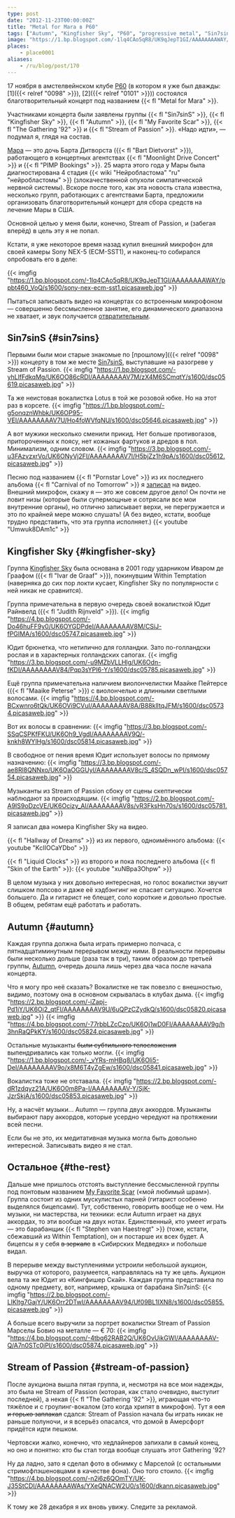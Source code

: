 ```yaml
---
type: post
date: "2012-11-23T00:00:00Z"
title: "Metal for Mara в P60"
tags: ["Autumn", "Kingfisher Sky", "P60", "progressive metal", "Sin7sinS", "Stream of Passion", "музыка", "Нидерланды"]
image: "https://1.bp.blogspot.com/-1lq4CAo5qR8/UK9qJepT1GI/AAAAAAAAWAY/ppbt460_VoQ/s1600/sony-nex-ecm-sst1.picasaweb.jpg"
places:
    - place0001
aliases:
    - /ru/blog/post/170
---
```


17 ноября в амстелвейнском клубе [P60](http://www.p60.nl/) (в котором я уже был дважды: [1]({{< relref "0098" >}}), [2]({{< relref "0101" >}})) состоялся благотворительный концерт под названием {{< fl "Metal for Mara" >}}.

Участниками концерта были заявлены группы {{< fl "Sin7sinS" >}}, {{< fl "Kingfisher Sky" >}}, {{< fl "Autumn" >}}, {{< fl "My Favorite Scar" >}}, {{< fl "The Gathering '92" >}} и {{< fl "Stream of Passion" >}}. «Надо идти», — подумал я, глядя на состав.

<!--more-->

[Мара](http://www.divadietvorst.nl/) — это дочь Барта Дитворста ({{< fl "Bart Dietvorst" >}}), работающего в концертных агентствах {{< fl "Moonlight Drive Concert" >}} и {{< fl "PIMP Bookings" >}}. 25 марта этого года у Мары была диагностирована 4 стадия {{< wiki "Нейробластома" "ru" "нейробластомы" >}} (злокачественной опухоли симпатической нервной системы). Вскоре после того, как эта новость стала известна, несколько групп, работающих с агентствами Барта, предложили организовать благотворительный концерт для сбора средств на лечение Мары в США.

Основной целью у меня были, конечно, Stream of Passion, и (забегая вперёд) в цель эту я не попал.

Кстати, я уже некоторое время назад купил внешний микрофон для своей камеры Sony NEX-5 (ECM-SST1), и наконец-то собирался опробовать его в деле:

{{< imgfig "https://1.bp.blogspot.com/-1lq4CAo5qR8/UK9qJepT1GI/AAAAAAAAWAY/ppbt460_VoQ/s1600/sony-nex-ecm-sst1.picasaweb.jpg" >}}

Пытаться записывать видео на концертах со встроенным микрофоном — совершенно бессмысленное занятие, его динамического диапазона не хватает, и звук получается [отвратительным](http://www.youtube.com/watch?v=aeyCBqpXPQs).

## Sin7sinS {#sin7sins}

Первыми были мои старые знакомые по [прошлому]({{< relref "0098" >}}) концерту в том же месте [Sin7sinS](http://www.sin7sins.com/), выступавшие на разогреве у Stream of Passion.
{{< imgfig "https://1.bp.blogspot.com/-yhLlfFdkqMg/UK6OO86cRDI/AAAAAAAAV7M/zX4M6SCmqtY/s1600/dsc05619.picasaweb.jpg" >}}

Та же неистовая вокалистка Lotus в той же розовой юбке. Но на этот раз в корсете.
{{< imgfig "https://1.bp.blogspot.com/-g5onqznWhbk/UK6OP95-VEI/AAAAAAAAV7U/Ho4foWVfqNU/s1600/dsc05646.picasaweb.jpg" >}}

А вот мужики несколько сменили прикид. Нет больше противогазов, притороченных к поясу, нет кожаных фартуков и дредов в пол. Минимализм, одним словом.
{{< imgfig "https://3.bp.blogspot.com/-u3FAzvzxrVo/UK6ONyVj2FI/AAAAAAAAV7I/H5bjZz1h9pA/s1600/dsc05612.picasaweb.jpg" >}}

Песню под названием {{< fl "Pornstar Love" >}} из их последнего альбома {{< fl "Carnival of no Tomorrow" >}} я [записал](http://www.youtube.com/watch?v=Umwuk8DAm1c) на видео. Внешний микрофон, скажу я — это же совсем другое дело! Он почти не ловит низы (которые были супермощные и сотрясали все мои внутренние органы), но отлично записывает верхи, не перегружается и это по крайней мере можно слушать! (А без видео, кстати, вообще трудно представить, что эта группа исполняет.)
{{< youtube "Umwuk8DAm1c" >}}

## Kingfisher Sky {#kingfisher-sky}

Группа [Kingfisher Sky](http://www.kingfishersky.com/) была основана в 2001 году ударником Иваром де Граафом ({{< fl "Ivar de Graaf" >}}), покинувшим Within Temptation (наверняка до сих пор локти кусает, Kingfisher Sky по популярности с ней никак не сравнится).

Группа примечательна в первую очередь своей вокалисткой Юдит Райнвелд ({{< fl "Judith Rijnveld" >}}).
{{< imgfig "https://4.bp.blogspot.com/-Do46huFF9y0/UK6OYGDPdeI/AAAAAAAAV8M/CSiJ-fPGIMA/s1600/dsc05747.picasaweb.jpg" >}}

Юдит брюнетка, что нетипично для голландки. Зато по-голландски рослая и в характерных голландских сапогах.
{{< imgfig "https://3.bp.blogspot.com/-u9MZbVLLHlg/UK6Odn-fKDI/AAAAAAAAV84/Pqp3sYPI6-Y/s1600/dsc05785.picasaweb.jpg" >}}

Ещё группа примечательна наличием виолончелистки Маайке Пейтерсе ({{< fl "Maaike Peterse" >}}) с виолончелью и длинными светлыми волосами.
{{< imgfig "https://4.bp.blogspot.com/-BCxwnro6tQk/UK6OVi9CVuI/AAAAAAAAV8A/B88klltqJFM/s1600/dsc05734.picasaweb.jpg" >}}

Вот их волосы в сравнении:
{{< imgfig "https://3.bp.blogspot.com/-SSqCSPKfFKU/UK6Oh9_VgdI/AAAAAAAAV9Q/-knkh8WYlHg/s1600/dsc05814.picasaweb.jpg" >}}

В свободное от пения время Юдит использует волосы по прямому назначению:
{{< imgfig "https://3.bp.blogspot.com/-ae8Rl8QNNxo/UK6OaOGGUyI/AAAAAAAAV8c/S_4SQDn_wPI/s1600/dsc05754.picasaweb.jpg" >}}

Музыканты из Stream of Passion сбоку от сцены скептически наблюдают за происходящим.
{{< imgfig "https://2.bp.blogspot.com/-A9IS9oDzcVE/UK6Ocizy_AI/AAAAAAAAV8s/vR3FksHn70s/s1600/dsc05781.picasaweb.jpg" >}}

Я записал два номера Kingfisher Sky на видео.

{{< fl "Hallway of Dreams" >}} из их первого, одноимённого альбома:
{{< youtube "KcIIOCaYDbo" >}}

{{< fl "Liquid Clocks" >}} из второго и пока последнего альбома {{< fl "Skin of the Earth" >}}:
{{< youtube "xuNBpa3Ohpw" >}}

В целом музыка у них довольно интересная, но голос вокалистки звучит слишком попсово и даже её хэдбэнгинг не спасает ситуацию. Хочется большего. Да и гитарист не блещет, соло короткие и довольно простые. В общем, ребятам ещё работать и работать.

## Autumn {#autumn}

Каждая группа должна была играть примерно полчаса, с пятнадцатиминутным перерывом между ними. В реальности перерывы были несколько дольше (раза так в три), таким образом до третьей группы, [Autumn](http://www.autumn-band.com/), очередь дошла лишь через два часа после начала концерта.

Что я могу про неё сказать? Вокалистке не так повезло с внешностью, видимо, поэтому она в основном скрывалась в клубах дыма.
{{< imgfig "https://2.bp.blogspot.com/-iZapj-Pd1jY/UK6Oi2_qtFI/AAAAAAAAV9U/6uQPzCZydkQ/s1600/dsc05820.picasaweb.jpg" >}}
{{< imgfig "https://4.bp.blogspot.com/-77rbbLZcCzo/UK6Oj1wD0FI/AAAAAAAAV9g/h3hnRaQPkKY/s1600/dsc05824.picasaweb.jpg" >}}

Остальные музыканты ~~были субтильного телосложения~~ выпендривались как только могли.
{{< imgfig "https://1.bp.blogspot.com/-_vYRs-mHBq8/UK6Oli5-DeI/AAAAAAAAV9o/x8M6T4yZgEw/s1600/dsc05841.picasaweb.jpg" >}}

Вокалистка тоже не отставала.
{{< imgfig "https://2.bp.blogspot.com/-dR1zdqyz21A/UK6O0m8Pa-I/AAAAAAAAV-Y/SjK-JzrSkjA/s1600/dsc05853.picasaweb.jpg" >}}

Ну, а насчёт музыки… Autumn — группа двух аккордов. Музыканты выбирают пару аккордов, которые усердно чередуют на протяжении всей песни.

Если бы не это, их медитативная музыка могла быть довольно интересной. Записывать видео я не стал.

## Остальное {#the-rest}

Дальше мне пришлось отстоять выступление бессмысленной группы под понтовым названием [My Favorite Scar](http://www.myfavoritescar.com/) («мой любимый шрам»). Группа состоит из одних мускулистых парней (гитарист особенно выделялся бицепсами). Тут, собственно, говорить вообще не о чем. Ни музыки, ни мастерства, ни техники: если Autumn играет на двух аккордах, то эти вообще на двух нотах. Единственный, кто умеет играть — это барабанщик {{< fl "Stephen van Haestregt" >}} (тоже, кстати, сбежавший из Within Temptation), он и постарше их всех будет. А бицепсы я у себя ~~в зеркале~~ в «Сибирских Медведях» и побольше видал.

В перерыве между выступлениями устроили небольшой аукцион, выручка от которого, разумеется, направлялась на ту же цель. Аукцион вела та же Юдит из «Кингфишер Скай». Каждая группа представила по одному предмету, вот, например, крышка от барабана Sin7sinS:
{{< imgfig "https://2.bp.blogspot.com/-LIKItg7GajY/UK6Orr2DTwI/AAAAAAAAV94/Uf09BL1IXN8/s1600/dsc05855.picasaweb.jpg" >}}

А больше всего выручили за портрет вокалистки Stream of Passion Марселы Бовио на металле — € 70:
{{< imgfig "https://4.bp.blogspot.com/-4tbg62RAB2Q/UK6OvUikGWI/AAAAAAAAV-Q/A7n0STc0jPI/s1600/dsc05874.picasaweb.jpg" >}}

## Stream of Passion {#stream-of-passion}

После аукциона вышла пятая группа, и, несмотря на все мои надежды, это была не Stream of Passion (которая, как стало очевидно, выступит последней), а некая {{< fl "The Gathering '92" >}}, играющая что-то тяжёлое и с гроулинг-вокалом (это когда хрипят в микрофон). Тут я ~~сел и горько заплакал~~ сдался: Stream of Passion начала бы играть никак не раньше полуночи, и я всерьёз опасался, что домой в Амерсфорт придётся идти пешком.

Чертовски жалко, конечно, что хедлайнеров запихали в самый конец, но оно и понятно: кто бы стал тогда вообще слушать этот Gathering '92?

Ну да ладно, зато я сделал фото в обнимку с Марселой (с остальными стримофпэшеновцами в качестве фона). Оно того стоило.
{{< imgfig "https://4.bp.blogspot.com/-n2i6z6QOmTY/UK-J35StCDI/AAAAAAAAWAs/YXeQNACW2U0/s1600/dkann.picasaweb.jpg" >}}

К тому же 28 декабря я их вновь увижу. Следите за рекламой.
